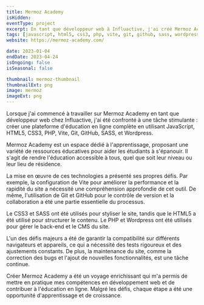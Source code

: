 ```yaml
---
title: Mermoz Academy
isHidden:
eventType: project
excerpt: En tant que développeur web à Influactive, j'ai créé Mermoz Academy, une plateforme d'éducation en ligne, en utilisant des technologies comme JavaScript, HTML5, CSS3 et PHP. Cela a nécessité une maîtrise de divers outils, dont Vite, Git, GitHub, SASS, et Wordpress. Chaque défi a été l'occasion d'apprendre et de grandir.
tags: [javascript, html5, css3, php, vite, git, github, sass, wordpress]
website: https://mermoz-academy.com/

date: 2023-01-04
endDate: 2023-04-24
isOngoing: false
isSeasonal: false

thumbnail: mermoz-thumbnail
thumbnailExt: png
image: mermoz
imageExt: png
---
```


Lorsque j'ai commencé à travailler sur Mermoz Academy en tant que développeur web chez Influactive, j'ai été confronté à une tâche stimulante : créer une plateforme d'éducation en ligne complète en utilisant JavaScript, HTML5, CSS3, PHP, Vite, Git, GitHub, SASS, et Wordpress.

Mermoz Academy est un espace dédié à l'apprentissage, proposant une variété de ressources éducatives pour aider les étudiants à s'épanouir. Il s'agit de rendre l'éducation accessible à tous, quel que soit leur niveau ou leur lieu de résidence.

La mise en œuvre de ces technologies a présenté ses propres défis. Par exemple, la configuration de Vite pour améliorer la performance et la rapidité du site a nécessité une compréhension approfondie de cet outil. De même, l'utilisation de Git et GitHub pour le contrôle de version et la collaboration a été une partie essentielle du processus.

Le CSS3 et SASS ont été utilisés pour styliser le site, tandis que le HTML5 a été utilisé pour structurer le contenu. Le PHP et Wordpress ont été utilisés pour gérer le back-end et le CMS du site.

L'un des défis majeurs a été de garantir la compatibilité sur différents navigateurs et appareils, ce qui a nécessité des tests rigoureux et des ajustements constants. De plus, la maintenance du site, comme la correction des bugs et l'ajout de nouvelles fonctionnalités, est une tâche continue.

Créer Mermoz Academy a été un voyage enrichissant qui m'a permis de mettre en pratique mes compétences en développement web et de contribuer à l'éducation en ligne. Malgré les défis, chaque étape a été une opportunité d'apprentissage et de croissance.
